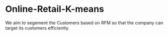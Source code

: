 # Online-Retail-K-means
We aim to segement the Customers based on RFM so that the company can target its customers efficiently.
